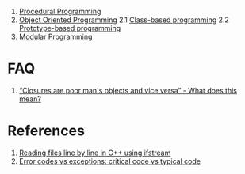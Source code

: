
1. [Procedural Programming](ProceduralProgramming.md)
2. [Object Oriented Programming](OOP.md)
2.1 [Class-based programming](https://en.wikipedia.org/wiki/Class-based_programming)
2.2 [Prototype-based programming](https://en.wikipedia.org/wiki/Prototype-based_programming)
3. [Modular Programming](ModularProgramming.md)

# FAQ
1. [“Closures are poor man's objects and vice versa” - What does this mean?](http://stackoverflow.com/questions/2497801/closures-are-poor-mans-objects-and-vice-versa-what-does-this-mean)

# References
1. [Reading files line by line in C++ using ifstream](https://gehrcke.de/2011/06/reading-files-in-c-using-ifstream-dealing-correctly-with-badbit-failbit-eofbit-and-perror/)
2. [Error codes vs exceptions: critical code vs typical code](http://yosefk.com/blog/error-codes-vs-exceptions-critical-code-vs-typical-code.html)
